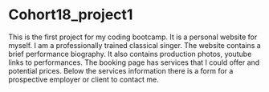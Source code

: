 # Cohort18_project1
This is the first project for my coding bootcamp.  It is a personal website for myself.  I am a professionally trained classical singer.  The website contains a brief performance biography.  It also contains production photos, youtube links to performances.  The booking page has services that I could offer and potential prices.  Below the services information there is a form for a prospective employer or client to contact me.
